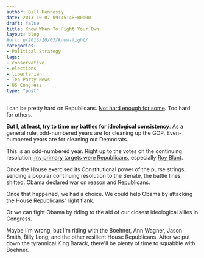 ```yaml
---
author: Bill Hennessy
date: 2013-10-07 09:45:48+00:00
draft: false
title: Know When To Fight Your Own
layout: blog
#url: e/2013/10/07/know-fight/
categories:
- Political Strategy
tags:
- conservative
- elections
- libertarian
- Tea Party News
- US Congress
type: "post"
---
```


I can be pretty hard on Republicans. [Not hard enough for some](https://hennessysview.com/2013/10/06/responsible-rino-hunter). Too hard for others.

**But I, at least, try to time my battles for ideological consistency**. As a general rule, odd-numbered years are for cleaning up the GOP. Even-numbered years are for cleaning out Democrats.

This is an odd-numbered year. Right up to the votes on the continuing resolution,[ my primary targets were Republicans](https://hennessysview.com/2013/09/25/expect-much-republicans-obamacare/), especially [Roy Blunt](https://hennessysview.com/2013/09/24/roy-blunt-failed-missouri-today/).

Once the House exercised its Constitutional power of the purse strings, sending a popular continuing resolution to the Senate, the battle lines shifted. Obama declared war on reason and Republicans.

Once that happened, we had a choice. We could help Obama by attacking the House Republicans' right flank.

Or we can fight Obama by riding to the aid of our closest ideological allies in Congress.

Maybe I'm wrong, but I'm riding with the Boehner, Ann Wagner, Jason Smith, Billy Long, and the other resilient House Republicans. After we put down the tyrannical King Barack, there'll be plenty of time to squabble with Boehner.
